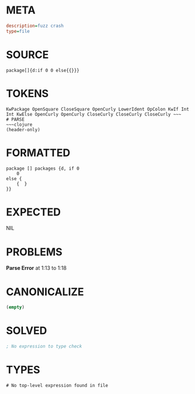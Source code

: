 # META
~~~ini
description=fuzz crash
type=file
~~~
# SOURCE
~~~roc
package[]{d:if 0 0 else{{}}}
~~~
# TOKENS
~~~text
KwPackage OpenSquare CloseSquare OpenCurly LowerIdent OpColon KwIf Int Int KwElse OpenCurly OpenCurly CloseCurly CloseCurly CloseCurly ~~~
# PARSE
~~~clojure
(header-only)
~~~
# FORMATTED
~~~roc
package [] packages {d, if 0
	0
else {
	{  }
}}

~~~
# EXPECTED
NIL
# PROBLEMS
**Parse Error**
at 1:13 to 1:18

# CANONICALIZE
~~~clojure
(empty)
~~~
# SOLVED
~~~clojure
; No expression to type check
~~~
# TYPES
~~~roc
# No top-level expression found in file
~~~
